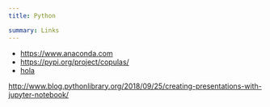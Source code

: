 ```yaml
---
title: Python

summary: Links
---
```


- <https://www.anaconda.com>
- <https://pypi.org/project/copulas/>
- [hola](https://kylebarron.dev/stata_kernel/)

http://www.blog.pythonlibrary.org/2018/09/25/creating-presentations-with-jupyter-notebook/
